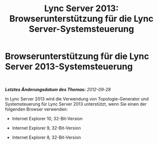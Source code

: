 ﻿---
title: 'Lync Server 2013: Browserunterstützung für die Lync Server-Systemsteuerung'
TOCTitle: Browserunterstützung für die Lync Server-Systemsteuerung
ms:assetid: 716829ec-f00c-4425-9fb6-0c4c4d4006e7
ms:mtpsurl: https://technet.microsoft.com/de-de/library/JJ204993(v=OCS.15)
ms:contentKeyID: 49294370
ms.date: 05/19/2016
mtps_version: v=OCS.15
ms.translationtype: HT
---

# Browserunterstützung für die Lync Server 2013-Systemsteuerung

 

_**Letztes Änderungsdatum des Themas:** 2012-09-28_

In Lync Server 2013 wird die Verwendung von Topologie-Generator und Systemsteuerung für Lync Server 2013 unterstützt, wenn Sie einen der folgenden Browser verwenden:

  - Internet Explorer 10, 32-Bit-Version

  - Internet Explorer 9, 32-Bit-Version

  - Internet Explorer 8, 32-Bit-Version

